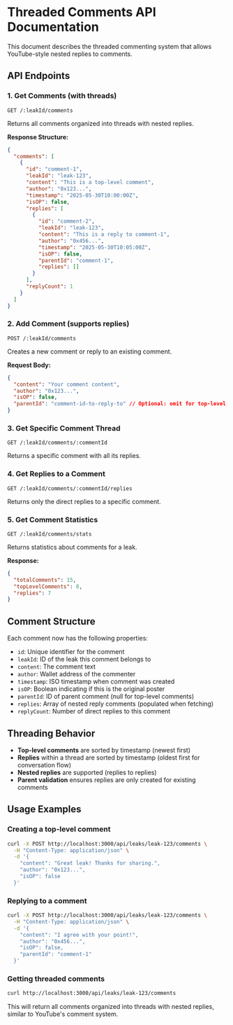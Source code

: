 # Threaded Comments API Documentation

This document describes the threaded commenting system that allows YouTube-style nested replies to comments.

## API Endpoints

### 1. Get Comments (with threads)

`GET /:leakId/comments`

Returns all comments organized into threads with nested replies.

**Response Structure:**

```json
{
  "comments": [
    {
      "id": "comment-1",
      "leakId": "leak-123",
      "content": "This is a top-level comment",
      "author": "0x123...",
      "timestamp": "2025-05-30T10:00:00Z",
      "isOP": false,
      "replies": [
        {
          "id": "comment-2",
          "leakId": "leak-123",
          "content": "This is a reply to comment-1",
          "author": "0x456...",
          "timestamp": "2025-05-30T10:05:00Z",
          "isOP": false,
          "parentId": "comment-1",
          "replies": []
        }
      ],
      "replyCount": 1
    }
  ]
}
```

### 2. Add Comment (supports replies)

`POST /:leakId/comments`

Creates a new comment or reply to an existing comment.

**Request Body:**

```json
{
  "content": "Your comment content",
  "author": "0x123...",
  "isOP": false,
  "parentId": "comment-id-to-reply-to" // Optional: omit for top-level comment
}
```

### 3. Get Specific Comment Thread

`GET /:leakId/comments/:commentId`

Returns a specific comment with all its replies.

### 4. Get Replies to a Comment

`GET /:leakId/comments/:commentId/replies`

Returns only the direct replies to a specific comment.

### 5. Get Comment Statistics

`GET /:leakId/comments/stats`

Returns statistics about comments for a leak.

**Response:**

```json
{
  "totalComments": 15,
  "topLevelComments": 8,
  "replies": 7
}
```

## Comment Structure

Each comment now has the following properties:

- `id`: Unique identifier for the comment
- `leakId`: ID of the leak this comment belongs to
- `content`: The comment text
- `author`: Wallet address of the commenter
- `timestamp`: ISO timestamp when comment was created
- `isOP`: Boolean indicating if this is the original poster
- `parentId`: ID of parent comment (null for top-level comments)
- `replies`: Array of nested reply comments (populated when fetching)
- `replyCount`: Number of direct replies to this comment

## Threading Behavior

- **Top-level comments** are sorted by timestamp (newest first)
- **Replies** within a thread are sorted by timestamp (oldest first for conversation flow)
- **Nested replies** are supported (replies to replies)
- **Parent validation** ensures replies are only created for existing comments

## Usage Examples

### Creating a top-level comment

```bash
curl -X POST http://localhost:3000/api/leaks/leak-123/comments \
  -H "Content-Type: application/json" \
  -d '{
    "content": "Great leak! Thanks for sharing.",
    "author": "0x123...",
    "isOP": false
  }'
```

### Replying to a comment

```bash
curl -X POST http://localhost:3000/api/leaks/leak-123/comments \
  -H "Content-Type: application/json" \
  -d '{
    "content": "I agree with your point!",
    "author": "0x456...",
    "isOP": false,
    "parentId": "comment-1"
  }'
```

### Getting threaded comments

```bash
curl http://localhost:3000/api/leaks/leak-123/comments
```

This will return all comments organized into threads with nested replies, similar to YouTube's comment system.
